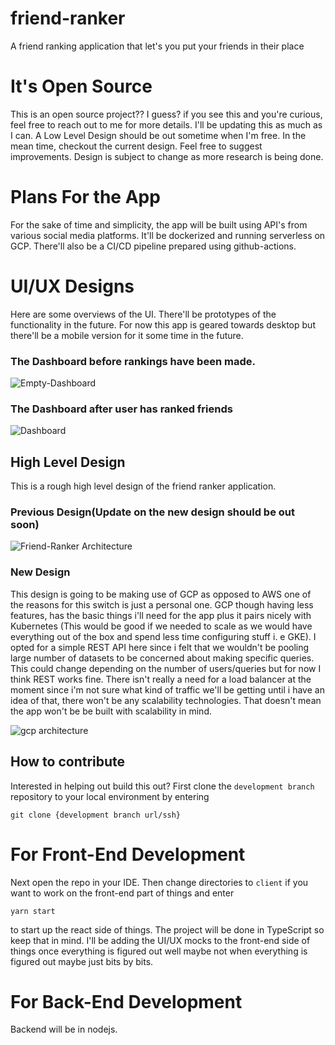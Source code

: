 # friend-ranker
A friend ranking application that let's you put your friends in their place 

# It's Open Source
This is an open source project?? I guess? if you see this and you're curious, feel free to reach out to me for more details. 
I'll be updating this as much as I can. A Low Level Design should be out sometime when I'm free. In the mean time, checkout the current design. 
Feel free to suggest improvements. Design is subject to change as more research is being done.

# Plans For the App
For the sake of time and simplicity, the app will be built using API's from various social media platforms. It'll be dockerized and running serverless on GCP. There'll also be a CI/CD pipeline prepared using github-actions.

# UI/UX Designs
Here are some overviews of the UI. There'll be prototypes of the functionality in the future. For now this app is geared towards desktop but there'll be a mobile version for it 
some time in the future.
  ### The Dashboard before rankings have been made.
   ![Empty-Dashboard](https://user-images.githubusercontent.com/61554248/150936920-b77f964b-81d8-43d5-bb6d-1cc4c78b86da.png)
   
  ### The Dashboard after user has ranked friends
   ![Dashboard](https://user-images.githubusercontent.com/61554248/150937118-ec628c2f-ec85-4fea-a3ce-1925de1d2416.png)



## High Level Design
This is a rough high level design of the friend ranker application.
### Previous Design(Update on the new design should be out soon) 
![Friend-Ranker Architecture](https://user-images.githubusercontent.com/61554248/141692748-f48877ed-b6a6-49ad-867d-7b77549b4b7d.png)

### New Design
This design is going to be making use of GCP as opposed to AWS one of the reasons for this switch is just a personal one. GCP though having less features, 
has the basic things i'll need for the app plus it pairs nicely with Kubernetes (This would be good if we needed to scale as we would have everything out of the box and spend less time configuring stuff i. e GKE).  I opted for a simple REST API here since i felt that we wouldn't be pooling large number of datasets to be concerned about making specific queries. This could change depending on the number of users/queries but for now I think REST works fine. There isn't really a need for a load balancer at the moment since i'm not sure what kind of traffic we'll be getting until i have an idea of that, there won't be any scalability technologies. That doesn't mean the app won't be be built with scalability in mind.

![gcp architecture](https://user-images.githubusercontent.com/61554248/151041901-44b93c30-32ae-4612-8199-a86fe7a75926.png)


## How to contribute
Interested in helping out build this out? 
First clone the `development branch` repository to your local environment  by entering 

`git clone {development branch url/ssh} `

# For Front-End Development
Next open the repo in your IDE. Then change directories to `client` if you want to work on the front-end part of things and enter 

`yarn start`

to start up the react side of things. The project will be done in TypeScript so keep that in mind. I'll be adding the UI/UX mocks to the front-end side of things once everything is figured out well maybe not when everything is figured out maybe just bits by bits.

# For Back-End Development
Backend will be in nodejs.
